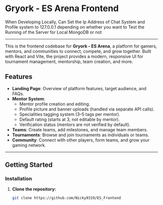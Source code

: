 # Gryork - ES Arena Frontend

When Developing Locally, Can Set the Ip Address of Chat System and Profile system to 127.0.0.1 depending on whether you want to Test the Running of the Server for Local MongoDB or not

---

This is the frontend codebase for **Gryork - ES Arena**, a platform for gamers, mentors, and communities to connect, compete, and grow together. Built with React and Vite, the project provides a modern, responsive UI for tournament management, mentorship, team creation, and more.


## Features

- **Landing Page**: Overview of platform features, target audience, and FAQs.
- **Mentor System**: 
  - Mentor profile creation and editing.
  - Profile picture and banner uploads (handled via separate API calls).
  - Specialities tagging system (3–5 tags per mentor).
  - Default rating (starts at 3, not editable by mentor).
  - Verification status (mentors are not verified by default).
- **Teams**: Create teams, add milestones, and manage team members.
- **Tournaments**: Browse and join tournaments as individuals or teams.
- **Community**: Connect with other players, form teams, and grow your gaming network.

---

## Getting Started

### Installation

1. **Clone the repository:**
   ```sh
   git clone https://github.com/Nicky9319/ES_Frontend
